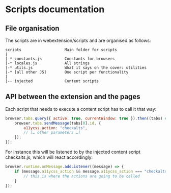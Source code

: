 # Scripts documentation

## File organisation

The scripts are in webextension/scripts and are organised as follows:

```
scripts                   Main folder for scripts
|
|-* constants.js          Constants for browsers
|-* locales.js            All strings
|-* utils.js              What it says on the cover: utilities
|-* [all other JS]        One script per functionality
|
|-- injected              Content scripts
```


## API between the extension and the pages

Each script that needs to execute a content script has to call it that way:

```javascript
browser.tabs.query({ active: true, currentWindow: true }).then((tabs) => {
	browser.tabs.sendMessage(tabs[0].id, {
		a11ycss_action: "checkalts",
		// [… other parameters …]
	});
});
```

For instance this will be listened to by the injected content script checkalts.js, which will react accordingly:

```javascript
browser.runtime.onMessage.addListener((message) => {
	if (message.a11ycss_action && message.a11ycss_action === "checkalts") {
		// this is where the actions are going to be called
	}
});
```
